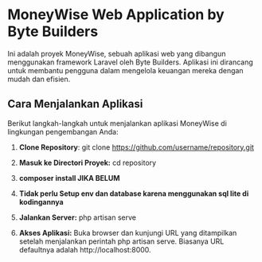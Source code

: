 # MoneyWise Web Application by Byte Builders

Ini adalah proyek MoneyWise, sebuah aplikasi web yang dibangun menggunakan framework Laravel oleh Byte Builders. Aplikasi ini dirancang untuk membantu pengguna dalam mengelola keuangan mereka dengan mudah dan efisien.

## Cara Menjalankan Aplikasi

Berikut langkah-langkah untuk menjalankan aplikasi MoneyWise di lingkungan pengembangan Anda:

1. **Clone Repository**:
git clone https://github.com/username/repository.git



2. **Masuk ke Directori Proyek:**
cd repository

3. **composer install JIKA BELUM**

4. **Tidak perlu Setup env dan database karena menggunakan sql lite di kodingannya**

5. **Jalankan Server:**
php artisan serve

6. **Akses Aplikasi:**
Buka browser dan kunjungi URL yang ditampilkan setelah menjalankan perintah php artisan serve. Biasanya URL defaultnya adalah http://localhost:8000.